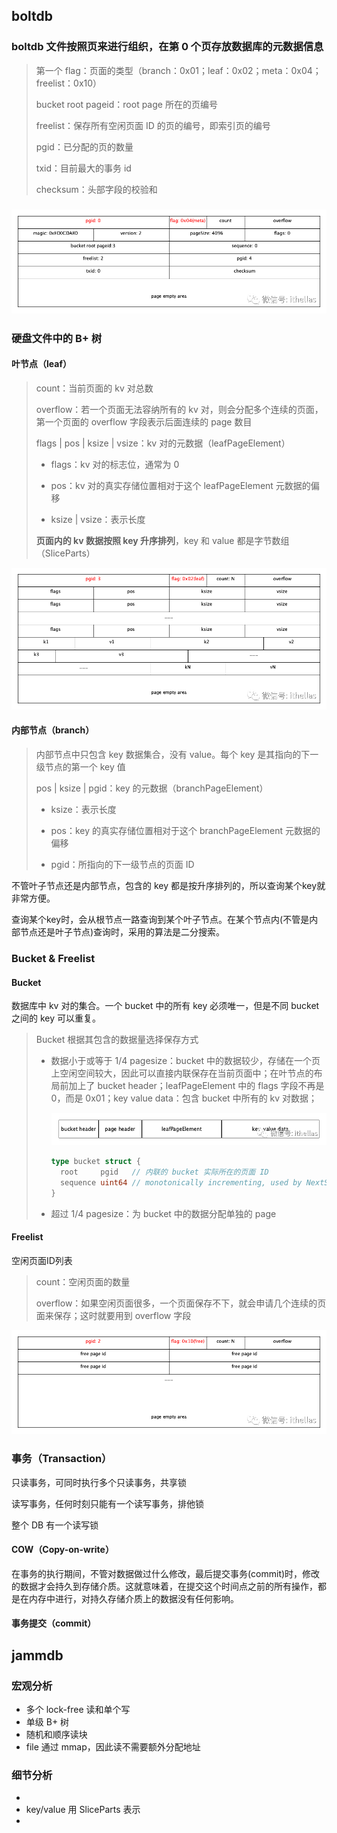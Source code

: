 ## boltdb

### boltdb 文件按照页来进行组织，在第 0 个页存放数据库的元数据信息

> 第一个 flag：页面的类型（branch：0x01；leaf：0x02；meta：0x04；freelist：0x10）
>
> bucket root pageid：root page 所在的页编号
>
> freelist：保存所有空闲页面 ID 的页的编号，即索引页的编号
>
> pgid：已分配的页的数量
>
> txid：目前最大的事务 id
>
> checksum：头部字段的校验和

### ![img](jammdb.assets\modb_20211214_e256e17c-5ce6-11ec-b800-fa163eb4f6be.png)

### 硬盘文件中的 B+ 树

#### 叶节点（leaf）

> count：当前页面的 kv 对总数
>
> overflow：若一个页面无法容纳所有的 kv 对，则会分配多个连续的页面，第一个页面的 overflow 字段表示后面连续的 page 数目
>
> flags | pos | ksize | vsize：kv 对的元数据（leafPageElement）
>
> - flags：kv 对的标志位，通常为 0
>
> - pos：kv 对的真实存储位置相对于这个 leafPageElement 元数据的偏移
>
> - ksize | vsize：表示长度
>
> **页面内的 kv 数据按照 key 升序排列**，key 和 value 都是字节数组（SliceParts）

![img](jammdb.assets\modb_20211214_e19e4496-5ce6-11ec-b800-fa163eb4f6be.png)

#### 内部节点（branch）

> 内部节点中只包含 key 数据集合，没有 value。每个 key 是其指向的下一级节点的第一个 key 值
>
> pos | ksize | pgid：key 的元数据（branchPageElement）
>
> - ksize：表示长度
>
> - pos：key 的真实存储位置相对于这个 branchPageElement 元数据的偏移
>
> - pgid：所指向的下一级节点的页面 ID

不管叶子节点还是内部节点，包含的 key 都是按升序排列的，所以查询某个key就非常方便。



查询某个key时，会从根节点一路查询到某个叶子节点。在某个节点内(不管是内部节点还是叶子节点)查询时，采用的算法是二分搜索。

### Bucket & Freelist

#### Bucket

数据库中 kv 对的集合。一个 bucket 中的所有 key 必须唯一，但是不同 bucket 之间的 key 可以重复。

>  Bucket 根据其包含的数据量选择保存方式
>
> - 数据小于或等于 1/4 pagesize：bucket 中的数据较少，存储在一个页上空闲空间较大，因此可以直接内联保存在当前页面中；在叶节点的布局前加上了 bucket header；leafPageElement 中的 flags 字段不再是 0，而是 0x01；key value data：包含 bucket 中所有的 kv 对数据；
>
>   ![img](jammdb.assets\modb_20211214_e07e2086-5ce6-11ec-b800-fa163eb4f6be.png)
>
>   ```go
>   type bucket struct {
>     root     pgid   // 内联的 bucket 实际所在的页面 ID
>     sequence uint64 // monotonically incrementing, used by NextSequence()
>   }
>   ```
>
>   
>
> - 超过 1/4 pagesize：为 bucket 中的数据分配单独的 page

#### Freelist

空闲页面ID列表

> count：空闲页面的数量
>
> overflow：如果空闲页面很多，一个页面保存不下，就会申请几个连续的页面来保存；这时就要用到 overflow 字段

![img](jammdb.assets\modb_20211214_e0a0a818-5ce6-11ec-b800-fa163eb4f6be.png)

### 事务（Transaction）

只读事务，可同时执行多个只读事务，共享锁

读写事务，任何时刻只能有一个读写事务，排他锁

整个 DB 有一个读写锁

#### COW（Copy-on-write）

在事务的执行期间，不管对数据做过什么修改，最后提交事务(commit)时，修改的数据才会持久到存储介质。这就意味着，在提交这个时间点之前的所有操作，都是在内存中进行，对持久存储介质上的数据没有任何影响。

#### 事务提交（commit）



## jammdb

### 宏观分析

- 多个 lock-free 读和单个写
- 单级 B+ 树
- 随机和顺序读块
- file 通过 mmap，因此读不需要额外分配地址

### 细节分析



- 
- key/value 用 SliceParts 表示
- 

